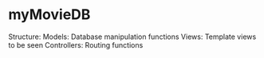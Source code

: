 # myMovieDB
Structure:
Models: Database manipulation functions
Views: Template views to be seen
Controllers: Routing functions
